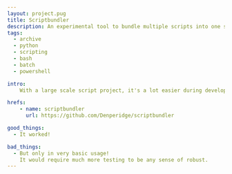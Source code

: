 ```yaml
---
layout: project.pug
title: Scriptbundler
description: An experimental tool to bundle multiple scripts into one single script file.
tags:
  - archive
  - python
  - scripting
  - bash
  - batch
  - powershell

intro:
    With a large scale script project, it's a lot easier during development to split it up into multiple files. Then you can easily insert those into large and/or packaged applications. But when your application is the script, requiring the end user to download a whole directory full of them would be very non-user-friendly, while developing in one gigantic script could make development a lot harder. This project is meant as a possible solution for this.

hrefs:
    - name: scriptbundler
      url: https://github.com/Denperidge/scriptbundler

good_things:
  - It worked!

bad_things:
  - But only in very basic usage!
    It would require much more testing to be any sense of robust.
---
```

